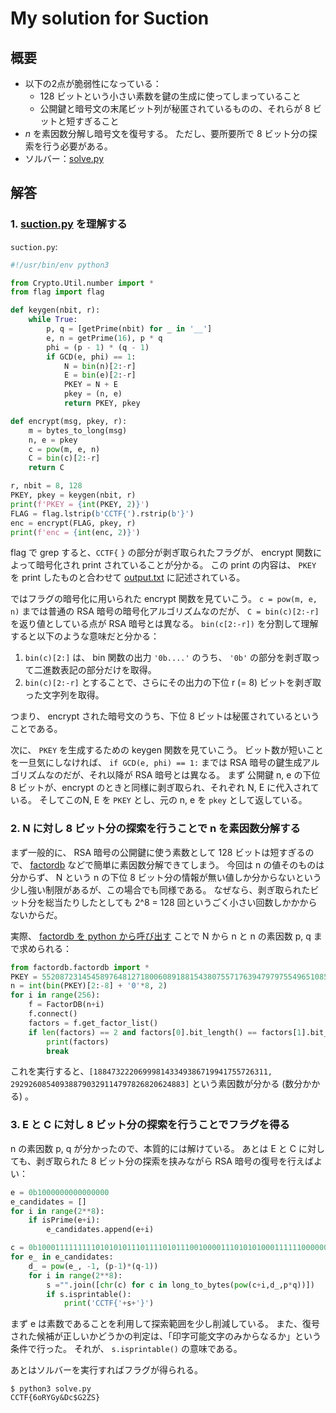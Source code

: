 # My solution for Suction

## 概要
* 以下の2点が脆弱性になっている：  
  *  128 ビットという小さい素数を鍵の生成に使ってしまっていること
  * 公開鍵と暗号文の末尾ビット列が秘匿されているものの、それらが 8 ビットと短すぎること
* $n$ を素因数分解し暗号文を復号する。 ただし、要所要所で 8 ビット分の探索を行う必要がある。
* ソルバー：[solve.py](./solve.py)

## 解答
### 1. [suction.py](../given_files/suction.py) を理解する
`suction.py`:
```python
#!/usr/bin/env python3

from Crypto.Util.number import *
from flag import flag

def keygen(nbit, r):
	while True:
		p, q = [getPrime(nbit) for _ in '__']
		e, n = getPrime(16), p * q
		phi = (p - 1) * (q - 1)
		if GCD(e, phi) == 1:
			N = bin(n)[2:-r]
			E = bin(e)[2:-r]
			PKEY = N + E
			pkey = (n, e)
			return PKEY, pkey

def encrypt(msg, pkey, r):
	m = bytes_to_long(msg)
	n, e = pkey
	c = pow(m, e, n)
	C = bin(c)[2:-r]
	return C

r, nbit = 8, 128
PKEY, pkey = keygen(nbit, r)
print(f'PKEY = {int(PKEY, 2)}')
FLAG = flag.lstrip(b'CCTF{').rstrip(b'}')
enc = encrypt(FLAG, pkey, r)
print(f'enc = {int(enc, 2)}')
```


flag で grep すると、`CCTF{` `}` の部分が剥ぎ取られたフラグが、 encrypt 関数によって暗号化され print されていることが分かる。
この print の内容は、 `PKEY` を print したものと合わせて [output.txt](../given_files/output.txt) に記述されている。


ではフラグの暗号化に用いられた encrypt 関数を見ていこう。
`c = pow(m, e, n)` までは普通の RSA 暗号の暗号化アルゴリズムなのだが、 `C = bin(c)[2:-r]` を返り値としている点が RSA 暗号とは異なる。
`bin(c[2:-r])` を分割して理解すると以下のような意味だと分かる：

  1. `bin(c)[2:]` は、 bin 関数の出力 `'0b....'` のうち、 `'0b'` の部分を剥ぎ取って二進数表記の部分だけを取得。
  2. `bin(c)[2:-r]` とすることで、さらにその出力の下位 r (= 8) ビットを剥ぎ取った文字列を取得。

つまり、 encrypt された暗号文のうち、下位 8 ビットは秘匿されているということである。


次に、 `PKEY` を生成するための keygen 関数を見ていこう。
ビット数が短いことを一旦気にしなければ、 `if GCD(e, phi) == 1:` までは RSA 暗号の鍵生成アルゴリズムなのだが、それ以降が RSA 暗号とは異なる。
まず 公開鍵 n, e の下位 8 ビットが、encrypt のときと同様に剥ぎ取られ、それぞれ N, E に代入されている。
そしてこのN, E を `PKEY` とし、元の n, e を `pkey` として返している。


### 2. N に対し 8 ビット分の探索を行うことで n を素因数分解する
まず一般的に、 RSA 暗号の公開鍵に使う素数として 128 ビットは短すぎるので、 [factordb](http://www.factordb.com/) などで簡単に素因数分解できてしまう。
今回は n の値そのものは分からず、 N という n の下位 8 ビット分の情報が無い値しか分からないという少し強い制限があるが、この場合でも同様である。
なぜなら、剥ぎ取られたビット分を総当たりしたとしても 2^8 = 128 回というごく小さい回数しかかからないからだ。

実際、 [factordb を python から呼び出す](https://github.com/ryosan-470/factordb-python) ことで N から n と n の素因数 p, q まで求められる：
```python
from factordb.factordb import *
PKEY = 55208723145458976481271800608918815438075571763947979755496510859604544396672
n = int(bin(PKEY)[2:-8] + '0'*8, 2)
for i in range(256):
    f = FactorDB(n+i)
    f.connect()
    factors = f.get_factor_list()
    if len(factors) == 2 and factors[0].bit_length() == factors[1].bit_length():
        print(factors)
        break
```
これを実行すると、`[188473222069998143349386719941755726311, 292926085409388790329114797826820624883]` という素因数が分かる (数分かかる) 。

### 3. E と C に対し 8 ビット分の探索を行うことでフラグを得る
n の素因数 p, q が分かったので、本質的には解けている。
あとは E と C に対しても、剥ぎ取られた 8 ビット分の探索を挟みながら RSA 暗号の復号を行えばよい：
```python
e = 0b1000000000000000
e_candidates = []
for i in range(2**8):
    if isPrime(e+i):
        e_candidates.append(e+i)

c = 0b100011111111101010101110111101011100100001110101010001111110000000100000011000000000000000111000100100101110010001010010001101011110101001110100100010000011011110110100011000100101000000111110000111100101110000011000100100001001101101011100010100100000000
for e_ in e_candidates:
    d_ = pow(e_, -1, (p-1)*(q-1))
    for i in range(2**8):
        s ="".join([chr(c) for c in long_to_bytes(pow(c+i,d_,p*q))])
        if s.isprintable():
            print('CCTF{'+s+'}')
```

まず e は素数であることを利用して探索範囲を少し削減している。
また、復号された候補が正しいかどうかの判定は、「印字可能文字のみからなるか」という条件で行った。
それが、 `s.isprintable()` の意味である。


あとはソルバーを実行すればフラグが得られる。
```console
$ python3 solve.py
CCTF{6oRYGy&Dc$G2ZS}
```

